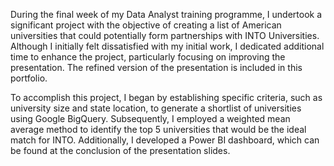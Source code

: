 During the final week of my Data Analyst training programme, I undertook a significant project with the objective of creating a list of American universities that could potentially form partnerships with INTO Universities. Although I initially felt dissatisfied with my initial work, I dedicated additional time to enhance the project, particularly focusing on improving the presentation. The refined version of the presentation is included in this portfolio.

To accomplish this project, I began by establishing specific criteria, such as university size and state location, to generate a shortlist of universities using Google BigQuery. Subsequently, I employed a weighted mean average method to identify the top 5 universities that would be the ideal match for INTO. Additionally, I developed a Power BI dashboard, which can be found at the conclusion of the presentation slides.
